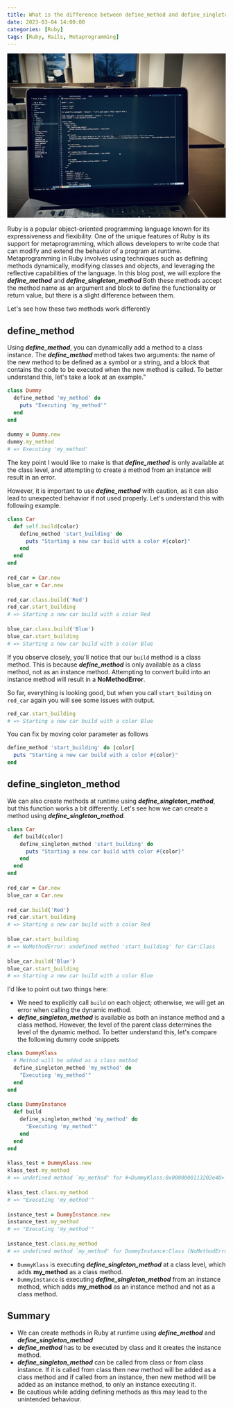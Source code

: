 ```yaml
---
title: What is the difference between define_method and define_singleton_method?
date: 2023-03-04 14:00:00
categories: [Ruby]
tags: [Ruby, Rails, Metaprogramming]
---
```


![Image by StockSnap from Pixabay](/assets/article_images/2023-03-04-define-method-and-define-singleton-method/blog_image.jpg)

Ruby is a popular object-oriented programming language known for its expressiveness and flexibility.
One of the unique features of Ruby is its support for metaprogramming,
which allows developers to write code that can modify and extend the behavior of a program at runtime.
Metaprogramming in Ruby involves using techniques such as defining methods dynamically,
modifying classes and objects, and leveraging the reflective capabilities of the language.
In this blog post, we will explore the ***define_method*** and ***define_singleton_method***
Both these methods accept the method name as an argument and block to define the functionality or return
value, but there is a slight difference between them.

Let's see how these two methods work differently

## define_method
Using ***define_method***, you can dynamically add a method to a class instance.
The ***define_method*** method takes two arguments: the name of the new method to be defined as a symbol or a string,
and a block that contains the code to be executed when the new method is called.
To better understand this, let's take a look at an example."

```ruby
class Dummy
  define_method 'my_method' do
    puts "Executing 'my_method'"
  end
end

dummy = Dummy.new
dummy.my_method
# => Executing 'my_method'
```

The key point I would like to make is that ***define_method*** is only available at the class level,
and attempting to create a method from an instance will result in an error.

However, it is important to use ***define_method*** with caution, as it can also lead to
unexpected behavior if not used properly. Let's understand this with following example.

```ruby
class Car
  def self.build(color)
    define_method 'start_building' do
      puts "Starting a new car build with a color #{color}"
    end
  end
end

red_car = Car.new
blue_car = Car.new

red_car.class.build('Red')
red_car.start_building
# => Starting a new car build with a color Red

blue_car.class.build('Blue')
blue_car.start_building
# => Starting a new car build with a color Blue
```

If you observe closely, you'll notice that our `build` method is a class method.
This is because ***define_method*** is only available as a class method, not as an instance method.
Attempting to convert build into an instance method will result in a **NoMethodError**.

So far, everything is looking good, but when you call `start_building` on `red_car` again you will see some issues with output.

```ruby
red_car.start_building
# => Starting a new car build with a color Blue
```

You can fix by moving color parameter as follows

```ruby
define_method 'start_building' do |color|
  puts "Starting a new car build with a color #{color}"
end
```

## define_singleton_method
We can also create methods at runtime using ***define_singleton_method***,
but this function works a bit differently. Let's see how we can create a method using ***define_singleton_method***.

```ruby
class Car
  def build(color)
    define_singleton_method 'start_building' do
      puts "Starting a new car build with color #{color}"
    end
  end
end

red_car = Car.new
blue_car = Car.new

red_car.build('Red')
red_car.start_building
# => Starting a new car build with a color Red

blue_car.start_building
# => NoMethodError: undefined method 'start_building' for Car:Class

blue_car.build('Blue')
blue_car.start_building
# => Starting a new car build with a color Blue
```
I'd like to point out two things here:
- We need to explicitly call `build` on each object; otherwise, we will get an error when calling the dynamic method.
- ***define_singleton_method*** is available as both an instance method and a class method.
  However, the level of the parent class determines the level of the dynamic method.
  To better understand this, let's compare the following dummy code snippets

```ruby
class DummyKlass
  # Method will be added as a class method
  define_singleton_method 'my_method' do
    "Executing 'my_method'"
  end
end

class DummyInstance
  def build
    define_singleton_method 'my_method' do
      "Executing 'my_method'"
    end
  end
end

klass_test = DummyKlass.new
klass_test.my_method
# => undefined method `my_method' for #<DummyKlass:0x0000000113202e48> (NoMethodError)

klass_test.class.my_method
# => "Executing 'my_method'"

instance_test = DummyInstance.new
instance_test.my_method
# => "Executing 'my_method'"

instance_test.class.my_method
# => undefined method `my_method' for DummyInstance:Class (NoMethodError)
```

- `DummyKlass` is executing ***define_singleton_method*** at a class level, which adds **my_method** as a
class method.
- `DummyInstance` is executing ***define_singleton_method*** from an instance method, which
adds **my_method** as an instance method and not as a class method.

## Summary
- We can create methods in Ruby at runtime using ***define_method*** and ***define_singleton_method***
- ***define_method*** has to be executed by class and it creates the instance method.
- ***define_singleton_method*** can be called from class or from class instance. If it is called from class then
  new method will be added as a class method and if called from an instance, then new method will be added as an
  instance method, to only an instance executing it.
- Be cautious while adding defining methods as this may lead to the unintended behaviour.

